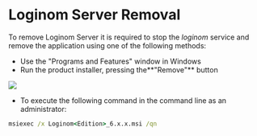 # Loginom Server Removal

To remove Loginom Server it is required to stop the *loginom* service and remove the application using one of the following methods:

* Use the "Programs and Features" window in Windows
* Run the product installer, pressing the**"Remove"** button

![](../images/server_msi_remove.png)

* To execute the following command in the command line as an administrator:

```cmd
msiexec /x Loginom<Edition>_6.x.x.msi /qn
```

